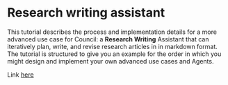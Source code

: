 # Research writing assistant

This tutorial describes the process and implementation details for a more advanced use case for Council: a **Research Writing** Assistant that can iteratively plan, write, and revise research articles in in markdown format. The tutorial is structured to give you an example for the order in which you might design and implement your own advanced use cases and Agents.

Link [here](https://github.com/chain-ml/council-writing-assistant/blob/main/docs/README.md)
